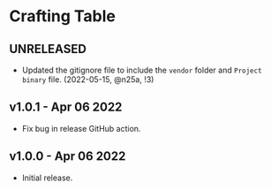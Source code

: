 # Crafting Table

## UNRELEASED

* Updated the gitignore file to include the `vendor` folder and `Project binary` file. (2022-05-15, @n25a, !3)

## v1.0.1 - Apr 06 2022

* Fix bug in release GitHub action.

## v1.0.0 - Apr 06 2022

* Initial release.
